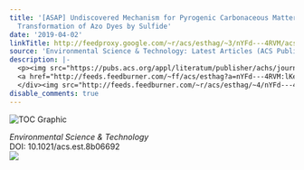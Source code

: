 ```yaml
---
title: '[ASAP] Undiscovered Mechanism for Pyrogenic Carbonaceous Matter-Mediated Abiotic
  Transformation of Azo Dyes by Sulfide'
date: '2019-04-02'
linkTitle: http://feedproxy.google.com/~r/acs/esthag/~3/nYFd---4RVM/acs.est.8b06692
source: 'Environmental Science & Technology: Latest Articles (ACS Publications)'
description: |-
  <p><img src="https://pubs.acs.org/appl/literatum/publisher/achs/journals/content/esthag/0/esthag.ahead-of-print/acs.est.8b06692/20190402/images/medium/es-2018-066928_0007.gif" alt="TOC Graphic"/></p><div><cite>Environmental Science & Technology</cite></div><div>DOI: 10.1021/acs.est.8b06692</div><div class="feedflare">
  <a href="http://feeds.feedburner.com/~ff/acs/esthag?a=nYFd---4RVM:lKe44jVQ7Vo:yIl2AUoC8zA"><img src="http://feeds.feedburner.com/~ff/acs/esthag?d=yIl2AUoC8zA" border="0"></img></a>
  </div><img src="http://feeds.feedburner.com/~r/acs/esthag/~4/nYFd---4RVM" height="1" width="1" ...
disable_comments: true
---
```

<p><img src="https://pubs.acs.org/appl/literatum/publisher/achs/journals/content/esthag/0/esthag.ahead-of-print/acs.est.8b06692/20190402/images/medium/es-2018-066928_0007.gif" alt="TOC Graphic"/></p><div><cite>Environmental Science & Technology</cite></div><div>DOI: 10.1021/acs.est.8b06692</div><div class="feedflare">
<a href="http://feeds.feedburner.com/~ff/acs/esthag?a=nYFd---4RVM:lKe44jVQ7Vo:yIl2AUoC8zA"><img src="http://feeds.feedburner.com/~ff/acs/esthag?d=yIl2AUoC8zA" border="0"></img></a>
</div><img src="http://feeds.feedburner.com/~r/acs/esthag/~4/nYFd---4RVM" height="1" width="1" ...